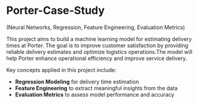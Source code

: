 # Porter-Case-Study

(Neural Networks, Regression, Feature Engineering, Evaluation Metrics)

This project aims to build a machine learning model for estimating delivery times at Porter. The goal is to improve customer satisfaction by providing reliable delivery estimates and optimize logistics operations.The model will help Porter enhance operational efficiency and improve service delivery.

Key concepts applied in this project include:
- **Regression Modeling** for delivery time estimation
- **Feature Engineering** to extract meaningful insights from the data
- **Evaluation Metrics** to assess model performance and accuracy

